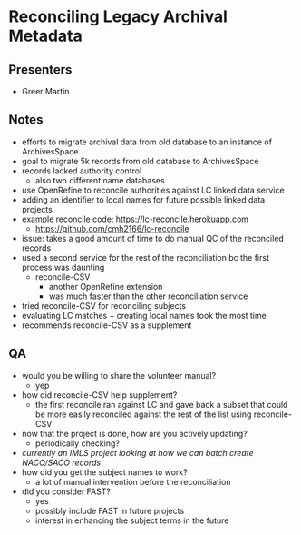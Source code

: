 Reconciling Legacy Archival Metadata
===========================

Presenters
----------

- Greer Martin

Notes
-----

- efforts to migrate archival data from old database to an instance of ArchivesSpace
- goal to migrate 5k records from old database to ArchivesSpace
- records lacked authority control
	- also two different name databases
- use OpenRefine to reconcile authorities against LC linked data service
- adding an identifier to local names for future possible linked data projects
- example reconcile code: https://lc-reconcile.herokuapp.com
	- https://github.com/cmh2166/lc-reconcile
- issue: takes a good amount of time to do manual QC of the reconciled records
- used a second service for the rest of the reconciliation bc the first process was daunting
	- reconcile-CSV
		- another OpenRefine extension
		- was much faster than the other reconciliation service
- tried reconcile-CSV for reconciling subjects
- evaluating LC matches + creating local names took the most time
- recommends reconcile-CSV as a supplement

QA
--

- would you be willing to share the volunteer manual?
	- yep
- how did reconcile-CSV help supplement?
	- the first reconcile ran against LC and gave back a subset that could be more easily reconciled against the rest of the list using reconcile-CSV
- now that the project is done, how are you actively updating?
	- periodically checking?
- *currently an IMLS project looking at how we can batch create NACO/SACO records*
- how did you get the subject names to work?
	- a lot of manual intervention before the reconciliation
- did you consider FAST?
	- yes
	- possibly include FAST in future projects
	- interest in enhancing the subject terms in the future
